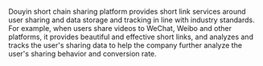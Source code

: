 Douyin short chain sharing platform provides short link services around user sharing and data storage and tracking in line with industry standards. For example, when users share videos to WeChat, Weibo and other platforms, it provides beautiful and effective short links, and analyzes and tracks the user's sharing data to help the company further analyze the user's sharing behavior and conversion rate.
 
